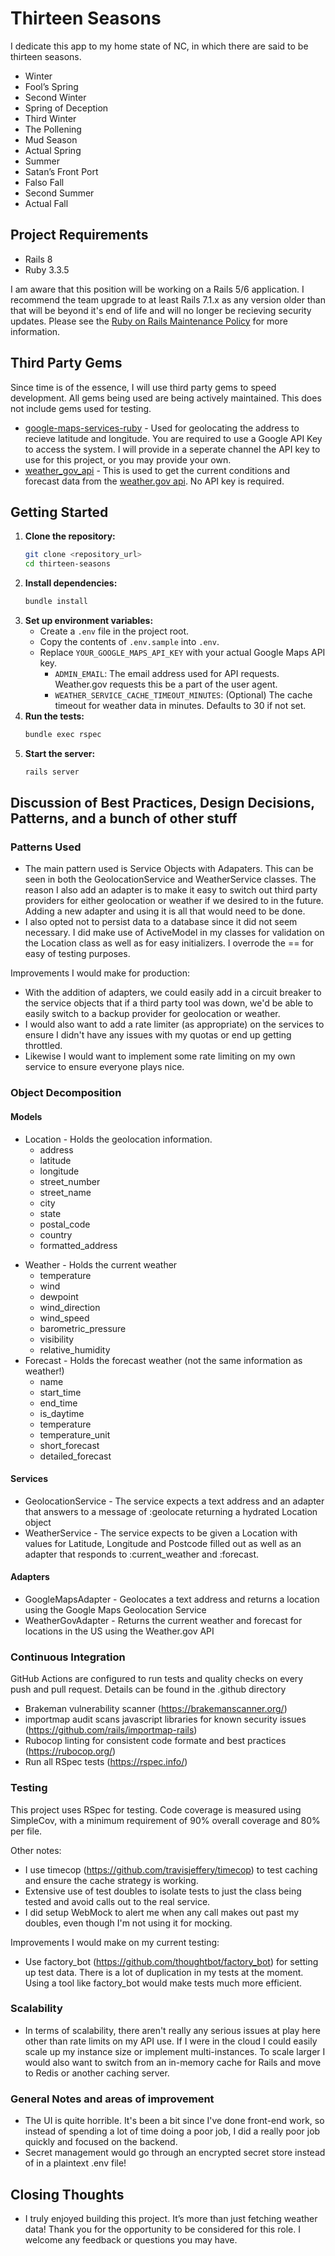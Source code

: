 # Thirteen Seasons


I dedicate this app to my home state of NC, in which there are said to be thirteen seasons.
* Winter
* Fool’s Spring
* Second Winter
* Spring of Deception
* Third Winter
* The Pollening
* Mud Season
* Actual Spring
* Summer
* Satan’s Front Port
* Falso Fall
* Second Summer
* Actual Fall


## Project Requirements
* Rails 8
* Ruby 3.3.5


I am aware that this position will be working on a Rails 5/6 application. I recommend the team upgrade to at least Rails 7.1.x as any version older than that will be beyond it's end of life
and will no longer be recieving security updates. Please see the [Ruby on Rails Maintenance Policy](https://rubyonrails.org/maintenance) for more information.


## Third Party Gems
Since time is of the essence, I will use third party gems to speed development. All gems being used are being actively maintained. This does not include gems used for testing.
* [google-maps-services-ruby](https://github.com/langsharpe/google-maps-services-ruby) - Used for geolocating the address to recieve latitude and longitude. You are required to use a Google
API Key to access the system. I will provide in a seperate channel the API key to use for this project, or you may provide your own.
* [weather_gov_api](https://github.com/JeffreyMPrice/weather_gov_api) - This is used to get the current conditions and forecast data from the [weather.gov api](https://www.weather.gov/documentation/services-web-api). No API key is required.

## Getting Started

1.  **Clone the repository:**
    ```bash
    git clone <repository_url>
    cd thirteen-seasons
    ```
2.  **Install dependencies:**
    ```bash
    bundle install
    ```
3.  **Set up environment variables:**
    *   Create a `.env` file in the project root.
    *   Copy the contents of `.env.sample` into `.env`.
    *   Replace `YOUR_GOOGLE_MAPS_API_KEY` with your actual Google Maps API key.
        - `ADMIN_EMAIL`: The email address used for API requests. Weather.gov requests this be a part of the user agent.
        - `WEATHER_SERVICE_CACHE_TIMEOUT_MINUTES`: (Optional) The cache timeout for weather data in minutes. Defaults to 30 if not set.
4.  **Run the tests:**
    ```bash
    bundle exec rspec
    ```
5.  **Start the server:**
    ```bash
    rails server
    ```

## Discussion of Best Practices, Design Decisions, Patterns, and a bunch of other stuff

### Patterns Used
* The main pattern used is Service Objects with Adapaters. This can be seen in both the GeolocationService and WeatherService classes. The reason I also add an adapter is to make it easy to switch out third party providers for either geolocation or weather if we desired to in the future. Adding a new adapter and using it is all that would need to be done.
* I also opted not to persist data to a database since it did not seem necessary. I did make use of ActiveModel in my classes for validation on the Location class as well as for easy initializers. I overrode the == for easy of testing purposes.

Improvements I would make for production:
* With the addition of adapters, we could easily add in a circuit breaker to the service objects that if a third party tool was down, we'd be able to easily switch to a backup provider for geolocation or weather.
* I would also want to add a rate limiter (as appropriate) on the services to ensure I didn't have any issues with my quotas or end up getting throttled.
* Likewise I would want to implement some rate limiting on my own service to ensure everyone plays nice.

### Object Decomposition
#### Models
- Location - Holds the geolocation information.
    - address
    - latitude 
    - longitude
    - street_number
    - street_name
    - city
    - state
    - postal_code
    - country
    - formatted_address
* Weather - Holds the current weather
    - temperature
    - wind
    - dewpoint
    - wind_direction
    - wind_speed
    - barometric_pressure
    - visibility
    - relative_humidity
* Forecast - Holds the forecast weather (not the same information as weather!)
    - name
    - start_time
    - end_time
    - is_daytime
    - temperature
    - temperature_unit
    - short_forecast
    - detailed_forecast

#### Services
* GeolocationService - The service expects a text address and an adapter that answers to a message of :geolocate returning a hydrated Location object
* WeatherService - The service expects to be given a Location with values for Latitude, Longitude and Postcode filled out as well as an adapter that responds to :current_weather and :forecast.

#### Adapters
* GoogleMapsAdapter - Geolocates a text address and returns a location using the Google Maps Geolocation Service
* WeatherGovAdapter - Returns the current weather and forecast for locations in the US using the Weather.gov API

### Continuous Integration

GitHub Actions are configured to run tests and quality checks on every push and pull request. Details can be found in the .github directory
* Brakeman vulnerability scanner (https://brakemanscanner.org/)
* importmap audit scans javascript libraries for known security issues (https://github.com/rails/importmap-rails)
* Rubocop linting for consistent code formate and best practices (https://rubocop.org/)
* Run all RSpec tests (https://rspec.info/)


### Testing

This project uses RSpec for testing. Code coverage is measured using SimpleCov, with a minimum requirement of 90% overall coverage and 80% per file.

Other notes:
* I use timecop (https://github.com/travisjeffery/timecop) to test caching and ensure the cache strategy is working.
* Extensive use of test doubles to isolate tests to just the class being tested and avoid calls out to the real service.
* I did setup WebMock to alert me when any call makes out past my doubles, even though I'm not using it for mocking.

Improvements I would make on my current testing:
* Use factory_bot (https://github.com/thoughtbot/factory_bot) for setting up test data. There is a lot of duplication in my tests at the moment. Using a tool like factory_bot would make tests much more efficient.


### Scalability
* In terms of scalability, there aren't really any serious issues at play here other than rate limits on my API use. If I were in the cloud I could easily scale up my instance size or implement multi-instances. To scale larger I would also want to switch from an in-memory cache for Rails and move to Redis or another caching server.

### General Notes and areas of improvement
* The UI is quite horrible. It's been a bit since I've done front-end work, so instead of spending a lot of time doing a poor job, I did a really poor job quickly and focused on the backend.
* Secret management would go through an encrypted secret store instead of in a plaintext .env file!

## Closing Thoughts
* I truly enjoyed building this project. It’s more than just fetching weather data! Thank you for the opportunity to be considered for this role. I welcome any feedback or questions you may have.

